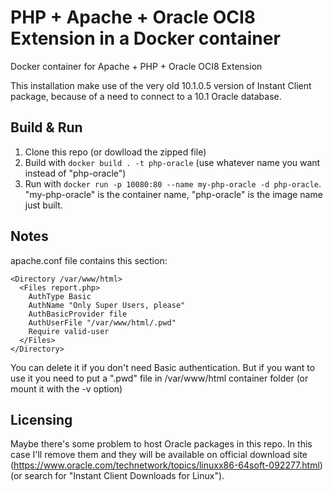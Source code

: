 # PHP + Apache + Oracle OCI8 Extension in a Docker container
Docker container for Apache + PHP + Oracle OCI8 Extension

This installation make use of the very old 10.1.0.5 version of Instant Client package, because of a need to connect to a 10.1 Oracle database.

## Build & Run
1. Clone this repo (or dowlload the zipped file)
2. Build with `docker build . -t php-oracle` (use whatever name you want instead of "php-oracle")
3. Run with `docker run -p 10080:80 --name my-php-oracle -d php-oracle`. "my-php-oracle" is the container name, "php-oracle" is the image name just built.

## Notes
apache.conf file contains this section:
```
<Directory /var/www/html>
  <Files report.php>
    AuthType Basic
    AuthName "Only Super Users, please"
    AuthBasicProvider file
    AuthUserFile "/var/www/html/.pwd"
    Require valid-user
  </Files>
</Directory>
```
You can delete it if you don't need Basic authentication. But if you want to use it you need to put a ".pwd" file in /var/www/html container folder (or mount it with the -v option)

## Licensing
Maybe there's some problem to host Oracle packages in this repo. In this case I'll remove them and they will be available on official download site (https://www.oracle.com/technetwork/topics/linuxx86-64soft-092277.html) (or search for "Instant Client Downloads for Linux").
